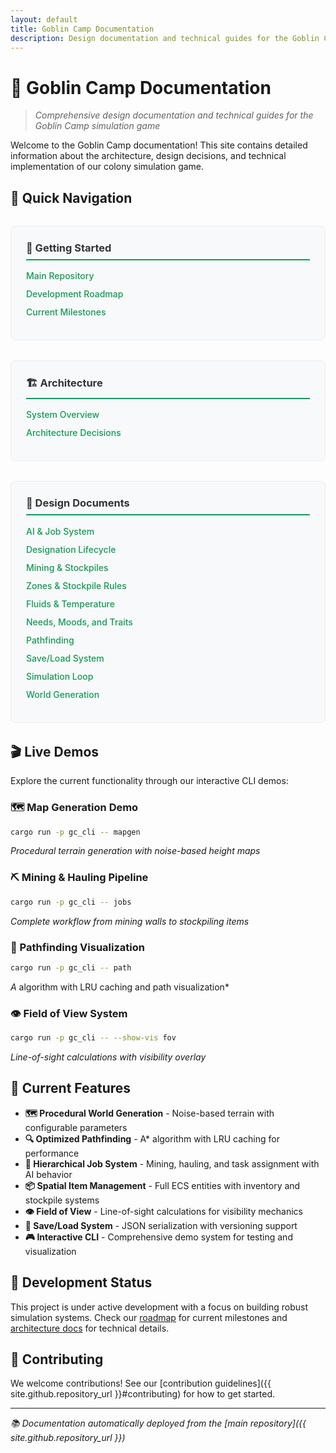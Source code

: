 ```yaml
---
layout: default
title: Goblin Camp Documentation
description: Design documentation and technical guides for the Goblin Camp simulation game
---
```


<!-- markdownlint-disable MD033 MD031 MD022 MD036 MD025 -->

# 🏰 Goblin Camp Documentation

> *Comprehensive design documentation and technical guides for the Goblin Camp simulation game*

Welcome to the Goblin Camp documentation! This site contains detailed information about the architecture, design decisions, and technical implementation of our colony simulation game.

## 🚀 Quick Navigation

<div class="nav-grid">
  <div class="nav-card">
    <h3>🎯 Getting Started</h3>
    <ul>
      <li><a href="{{ site.github.repository_url }}">Main Repository</a></li>
      <li><a href="/plan/MASTER_PLAN">Development Roadmap</a></li>
      <li><a href="/roadmap">Current Milestones</a></li>
    </ul>
  </div>

  <div class="nav-card">
    <h3>🏗️ Architecture</h3>
    <ul>
      <li><a href="/architecture/01_overview">System Overview</a></li>
      <li><a href="/architecture/adr/">Architecture Decisions</a></li>
    </ul>
  </div>

  <div class="nav-card">
    <h3>🎨 Design Documents</h3>
    <ul>
      <li><a href="/design/ai_jobs">AI & Job System</a></li>
      <li><a href="/design/designation_lifecycle">Designation Lifecycle</a></li>
      <li><a href="/design/mining_items_stockpiles">Mining & Stockpiles</a></li>
  <li><a href="/design/zones_stockpiles_rules">Zones & Stockpile Rules</a></li>
  <li><a href="/design/fluids_2d_temperature">Fluids & Temperature</a></li>
  <li><a href="/design/needs_moods_traits">Needs, Moods, and Traits</a></li>
      <li><a href="/design/pathfinding">Pathfinding</a></li>
      <li><a href="/design/save_load">Save/Load System</a></li>
      <li><a href="/design/sim_loop">Simulation Loop</a></li>
      <li><a href="/design/worldgen">World Generation</a></li>
    </ul>
  </div>
</div>

## 🎬 Live Demos

Explore the current functionality through our interactive CLI demos:

### 🗺️ Map Generation Demo

```bash
cargo run -p gc_cli -- mapgen
```

*Procedural terrain generation with noise-based height maps*

### ⛏️ Mining & Hauling Pipeline

```bash
cargo run -p gc_cli -- jobs
```

*Complete workflow from mining walls to stockpiling items*

### 🎯 Pathfinding Visualization

```bash
cargo run -p gc_cli -- path
```

*A* algorithm with LRU caching and path visualization*

### 👁️ Field of View System

```bash
cargo run -p gc_cli -- --show-vis fov
```

*Line-of-sight calculations with visibility overlay*

## 🎯 Current Features

- **🗺️ Procedural World Generation** - Noise-based terrain with configurable parameters
- **🔍 Optimized Pathfinding** - A* algorithm with LRU caching for performance
- **💼 Hierarchical Job System** - Mining, hauling, and task assignment with AI behavior
- **📦 Spatial Item Management** - Full ECS entities with inventory and stockpile systems
- **👁️ Field of View** - Line-of-sight calculations for visibility mechanics
- **💾 Save/Load System** - JSON serialization with versioning support
- **🎮 Interactive CLI** - Comprehensive demo system for testing and visualization

## 🧪 Development Status

This project is under active development with a focus on building robust simulation systems. Check our [roadmap](/roadmap) for current milestones and [architecture docs](/architecture/) for technical details.

## 🤝 Contributing

We welcome contributions! See our [contribution guidelines]({{ site.github.repository_url }}#contributing) for how to get started.

---

*📚 Documentation automatically deployed from the [main repository]({{ site.github.repository_url }})*

<style>
.nav-grid {
  display: grid;
  grid-template-columns: repeat(auto-fit, minmax(300px, 1fr));
  gap: 2rem;
  margin: 2rem 0;
}

.nav-card {
  background: var(--toc-bg, #f8f9fa);
  border: 1px solid var(--toc-border, #e9ecef);
  border-radius: 8px;
  padding: 1.5rem;
  transition: transform 0.2s ease, box-shadow 0.2s ease;
}

.nav-card:hover {
  transform: translateY(-2px);
  box-shadow: 0 4px 12px rgba(0, 0, 0, 0.1);
}

.nav-card h3 {
  margin-top: 0;
  color: var(--toc-heading, #333);
  border-bottom: 2px solid #159957;
  padding-bottom: 0.5rem;
}

.nav-card ul {
  list-style: none;
  padding: 0;
  margin: 1rem 0 0 0;
}

.nav-card li {
  margin: 0.75rem 0;
}

.nav-card a {
  color: var(--toc-link, #159957);
  text-decoration: none;
  font-weight: 500;
}

.nav-card a:hover {
  text-decoration: underline;
}

.dark-mode .nav-card:hover {
  box-shadow: 0 4px 12px rgba(0, 0, 0, 0.3);
}
</style>
